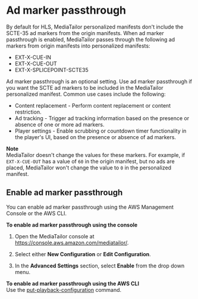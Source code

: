 # Ad marker passthrough<a name="ad-marker-passthrough"></a>

By default for HLS, MediaTailor personalized manifests don't include the SCTE\-35 ad markers from the origin manifests\. When ad marker passthrough is enabled, MediaTailor passes through the following ad markers from origin manifests into personalized manifests:
+ EXT\-X\-CUE\-IN
+ EXT\-X\-CUE\-OUT
+ EXT\-X\-SPLICEPOINT\-SCTE35

 Ad marker passthrough is an optional setting\. Use ad marker passthrough if you want the SCTE ad markers to be included in the MediaTailor personalized manifest\. Common use cases include the following: 
+ Content replacement \- Perform content replacement or content restriction\.
+ Ad tracking \- Trigger ad tracking information based on the presence or absence of one or more ad markers\.
+ Player settings \- Enable scrubbing or countdown timer functionality in the player's UI, based on the presence or absence of ad markers\.

**Note**  
MediaTailor doesn't change the values for these markers\. For example, if `EXT-X-CUE-OUT` has a value of `60` in the origin manifest, but no ads are placed, MediaTailor won't change the value to `0` in the personalized manifest\. 

## Enable ad marker passthrough<a name="enable-ad-marker-passthrough"></a>

You can enable ad marker passthrough using the AWS Management Console or the AWS CLI\.

**To enable ad marker passthrough using the console**

1. Open the MediaTailor console at [https://console\.aws\.amazon\.com/mediatailor/](https://console.aws.amazon.com/mediatailor/)\.

1.  Select either **New Configuration** or **Edit Configuration**\.

1. In the **Advanced Settings** section, select **Enable** from the drop down menu\.

**To enable ad marker passthrough using the AWS CLI**  
Use the [put\-playback\-configuration](https://docs.aws.amazon.com/cli/latest/reference/mediatailor/put-playback-configuration.html) command\.